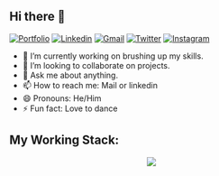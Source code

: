 ## Hi there 👋

<!--
**shikhargupta-in/shikhargupta-in** is a ✨ _special_ ✨ repository because its `README.md` (this file) appears on your GitHub profile.

Here are some ideas to get you started: -->

[![Portfolio](https://img.shields.io/website?color=darkred&label=Portfolio&style=flat&up_message=Online&url=http://shikhargupta-in.github.io/)](http://shikhargupta-in.github.io/)
[![Linkedin](https://img.shields.io/badge/shikhar_gupta_in-black?style=flat&logo=Linkedin&logoColor=blue&link=https://www.linkedin.com/in/shikhar-gupta-in/)](https://www.linkedin.com/in/shikhar-gupta-in/)
[![Gmail](https://img.shields.io/badge/shikhargupta_in-black?style=flat&logo=Gmail&logoColor=blue&link=mailto:shikhargupta013@gmail.com)](mailto:shikhargupta013@gmail.com)
[![Twitter](https://img.shields.io/badge/shikhargupta_in-black?style=flat&logo=Twitter&logoColor=blue&link=https://twitter.com/shikhargupta_in)](https://twitter.com/shikhargupta_in)
[![Instagram](https://img.shields.io/badge/shikhargupta_in-black?style=flat&logo=Instagram&logoColor=pink&link=https://www.instagram.com/shikhargupta_in/)](https://www.instagram.com/shikhargupta_in/)

- 🔭 I’m currently working on brushing up my skills.
- 👯 I’m looking to collaborate on projects.
- 💬 Ask me about anything.
- 📫 How to reach me: Mail or linkedin
- 😄 Pronouns: He/Him
- ⚡ Fun fact: Love to dance

## My Working Stack:

<p align="center">
    <img src="https://github-readme-stats.vercel.app/api?username=shikhargupta-in&show_icons=true&title_color=FF0000&icon_color=C90522&text_color=ffffff&bg_color=000000&count_private=true"/><br>
</p>
